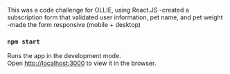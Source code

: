 
This was a code challenge for OLLIE, using React.JS
-created a subscription form that validated user information, pet name, and pet weight
-made the form responsive (mobile + desktop)


### `npm start`

Runs the app in the development mode.\
Open [http://localhost:3000](http://localhost:3000) to view it in the browser.
